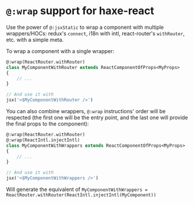 # `@:wrap` support for haxe-react

Use the power of `@:jsxStatic` to wrap a component with multiple wrappers/HOCs: redux's `connect`, i18n with intl, react-router's `withRouter`, etc. with a simple meta.

To wrap a component with a single wrapper:

```haxe
@:wrap(ReactRouter.withRouter)
class MyComponentWithRouter extends ReactComponentOfProps<MyProps>
{
	// ...
}

// And use it with
jsx('<$MyComponentWithRouter />')
```

You can also combine wrappers, `@:wrap` instructions' order will be respected (the first one will be the entry point, and the last one will provide the final props to the component):

```haxe
@:wrap(ReactRouter.withRouter)
@:wrap(ReactIntl.injectIntl)
class MyComponentWithWrappers extends ReactComponentOfProps<MyProps>
{
	// ...
}

// And use it with
jsx('<$MyComponentWithWrappers />')
```

Will generate the equivalent of `MyComponentWithWrappers = ReactRouter.withRouter(ReactIntl.injectIntl(MyComponent))`

